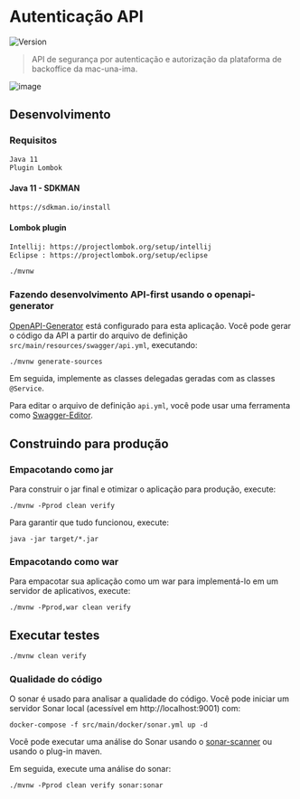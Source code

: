 #  Autenticação API 
![Version](https://img.shields.io/badge/version-1.0.0-blue.svg?cacheSeconds=2592000)

> API de segurança por autenticação e autorização da plataforma de backoffice da mac-una-ima.

![image](https://imageog.flaticon.com/icons/png/512/95/95454.png?size=105x105f&pad=10,10,10,10&ext=png&bg=FFFFFFFF)

## Desenvolvimento

### Requisitos

```sh
Java 11
Plugin Lombok
```

#### Java 11 - SDKMAN

```sh
https://sdkman.io/install
```

#### Lombok plugin

```sh
Intellij: https://projectlombok.org/setup/intellij
Eclipse : https://projectlombok.org/setup/eclipse
```

```sh
./mvnw
```

### Fazendo desenvolvimento API-first usando o openapi-generator

[OpenAPI-Generator]() está configurado para esta aplicação. Você pode gerar o código da API a partir do arquivo de definição `src/main/resources/swagger/api.yml`, executando:

```bash
./mvnw generate-sources
```

Em seguida, implemente as classes delegadas geradas com as classes `@Service`.

Para editar o arquivo de definição `api.yml`, você pode usar uma ferramenta como [Swagger-Editor](https://editor.swagger.io).

## Construindo para produção

### Empacotando como jar

Para construir o jar final e otimizar o aplicação para produção, execute:

    ./mvnw -Pprod clean verify

Para garantir que tudo funcionou, execute:

    java -jar target/*.jar

### Empacotando como war

Para empacotar sua aplicação como um war para implementá-lo em um servidor de aplicativos, execute:

    ./mvnw -Pprod,war clean verify

## Executar testes

```sh
./mvnw clean verify
```

### Qualidade do código

O sonar é usado para analisar a qualidade do código. Você pode iniciar um servidor Sonar local (acessível em http://localhost:9001) com:

```
docker-compose -f src/main/docker/sonar.yml up -d
```

Você pode executar uma análise do Sonar usando o [sonar-scanner](https://docs.sonarqube.org/display/SCAN/Analyzing+with+SonarQube+Scanner) ou usando o plug-in maven.

Em seguida, execute uma análise do sonar:

```
./mvnw -Pprod clean verify sonar:sonar
```
